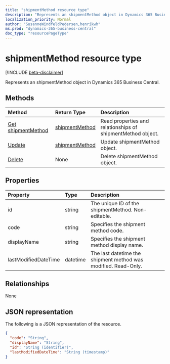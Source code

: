```yaml
---
title: "shipmentMethod resource type"
description: "Represents an shipmentMethod object in Dynamics 365 Business Central."
localization_priority: Normal
author: "SusanneWindfeldPedersen,henrikwh"
ms.prod: "dynamics-365-business-central"
doc_type: "resourcePageType"
---
```


# shipmentMethod resource type

[!INCLUDE [beta-disclaimer](../../includes/beta-disclaimer.md)]

Represents an shipmentMethod object in Dynamics 365 Business Central.

## Methods

| Method       | Return Type | Description |
|:-------------|:------------|:------------|
| [Get shipmentMethod](../api/dynamics-shipmentmethod-get.md) | [shipmentMethod](dynamics-shipmentmethod.md) | Read properties and relationships of shipmentMethod object. |
| [Update](../api/dynamics-shipmentmethod-update.md) | [shipmentMethod](dynamics-shipmentmethod.md) | Update shipmentMethod object. |
| [Delete](../api/dynamics-shipmentmethod-delete.md) | None | Delete shipmentMethod object. |

## Properties

| Property     | Type        | Description |
|:-------------|:------------|:------------|
|id|string|The unique ID of the shipmentMethod. Non-editable.|
|code|string|Specifies the shipment method code.|
|displayName|string|Specifies the shipment method display name.|
|lastModifiedDateTime|datetime|The last datetime the shipment method was modified. Read-Only.|  

## Relationships

None

## JSON representation

The following is a JSON representation of the resource.

<!-- {
  "blockType": "resource",
  "optionalProperties": [

  ],
  "@odata.type": "microsoft.graph.shipmentMethod",
  "baseType": "",
  "keyProperty": "id"
}-->

```json
{
  "code": "String",
  "displayName": "String",
  "id": "String (identifier)",
  "lastModifiedDateTime": "String (timestamp)"
}
```

<!-- uuid: 16cd6b66-4b1a-43a1-adaf-3a886856ed98
2019-02-04 14:57:30 UTC -->
<!-- {
  "type": "#page.annotation",
  "description": "shipmentMethod resource",
  "keywords": "",
  "section": "documentation",
  "tocPath": ""
}-->